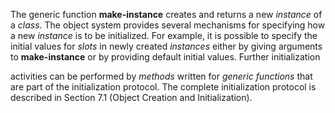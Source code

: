  



The generic function **make-instance** creates and returns a new *instance* of a *class*. The object system provides several mechanisms for specifying how a new *instance* is to be initialized. For example, it is possible to specify the initial values for *slots* in newly created *instances* either by giving arguments to **make-instance** or by providing default initial values. Further initialization 



activities can be performed by *methods* written for *generic functions* that are part of the initialization protocol. The complete initialization protocol is described in Section 7.1 (Object Creation and Initialization). 



